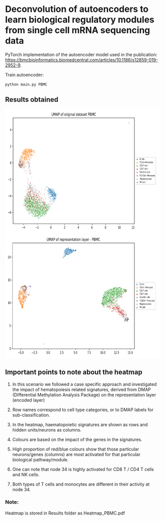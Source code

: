 # Deconvolution of autoencoders to learn biological regulatory modules from single cell mRNA sequencing data
PyTorch implementation of the autoencoder model used in the publication: 
https://bmcbioinformatics.biomedcentral.com/articles/10.1186/s12859-019-2952-9.

Train autoencoder:
```
python main.py PBMC
```
## Results obtained
<img src="Results/Figure_1 PBMC.png" width="800" height="400">

<img src="Results/Figure_1 Representation layer.png" width="800" height="400">
 
## Important points to note about the heatmap

1. In this scenario we followed a case specific approach and investigated the impact of hematopoiesis related signatures, derived from DMAP (Differential Methylation Analysis Package) on the representation layer (encoded layer) 

2. Row names correspond to cell type categories, or to DMAP labels for sub-classification.

3. In the heatmap, haematopoietic signatures are shown as rows and hidden units/neurons as columns. 

4. Colours are based on the impact of the genes in the signatures.

5. High proportion of red/blue colours show that those particular neurons/genes (columns) are most activated for that particular biological pathway/module.

6. One can note that node 34 is highly activated for CD8 T / CD4 T cells and NK cells. 

7. Both types of T cells and monocytes are different in their activity at node 34.

### Note:

Heatmap is stored in Results folder as Heatmap_PBMC.pdf
